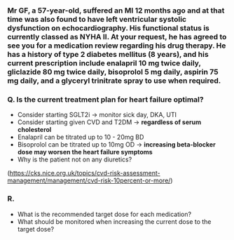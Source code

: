 ### Mr GF, a 57-year-old, suffered an MI 12 months ago and at that time was also found to have left ventricular systolic dysfunction on echocardiography. His functional status is currently classed as NYHA II. At your request, he has agreed to see you for a medication review regarding his drug therapy. He has a history of type 2 diabetes mellitus (8 years), and his current prescription include enalapril 10 mg twice daily, gliclazide 80 mg twice daily, bisoprolol 5 mg daily, aspirin 75 mg daily, and a glyceryl trinitrate spray to use when required.
### Q. Is the current treatment plan for heart failure optimal? 
- Consider starting SGLT2i -> monitor sick day, DKA, UTI
- Consider starting given CVD and T2DM -> **regardless of serum cholesterol**
- Enalapril can be titrated up to 10 - 20mg BD
- Bisoprolol can be titrated up to 10mg OD -> **increasing beta-blocker dose may worsen the heart failure symptoms**
- Why is the patient not on any diuretics?

(https://cks.nice.org.uk/topics/cvd-risk-assessment-management/management/cvd-risk-10percent-or-more/)


### R.
- What is the recommended target dose for each medication?
- What should be monitored when increasing the current dose to the target dose? 
